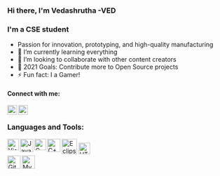 ### Hi there, I'm Vedashrutha -VED

### I'm a CSE student

- Passion for innovation, prototyping, and high-quality manufacturing
- 🌱 I’m currently learning everything 
- 👯 I’m looking to collaborate with other content creators
- 🥅 2021 Goals: Contribute more to Open Source projects
- ⚡ Fun fact: I a Gamer!

#### Connect with me:

[<img align="left" alt="Vedashtutha | LinkedIn" width="22px" src="https://cdn.jsdelivr.net/npm/simple-icons@v3/icons/linkedin.svg" />][LinkedIn]
[<img align="left" alt="Vedashtutha | Instagram" width="22px" src="https://cdn.jsdelivr.net/npm/simple-icons@v3/icons/instagram.svg" />][Instagram]

<br />

### Languages and Tools:
<img align="left" alt="Visual Studio Code" width="26px" src="https://upload.wikimedia.org/wikipedia/commons/thumb/2/2d/Visual_Studio_Code_1.18_icon.svg/512px-Visual_Studio_Code_1.18_icon.svg.png" />
<img align= x:100px,y:-10px alt="Eclipse IDE" width="35px" src="https://www.eclipse.org/org/artwork/images/logo-800x188.png" />
<img align="left"  alt="Java" width="30" src="https://1000logos.net/wp-content/uploads/2020/09/Java-Logo-500x313.png" />
<img align="left"  alt="C" width="26" src="https://upload.wikimedia.org/wikipedia/commons/1/19/C_Logo.png" />
<img align="left"   alt="C++" width="30" src="https://mpng.subpng.com/20180418/glq/kisspng-the-c-programming-language-computer-programming-programming-5ad7395d4c2638.9232807315240543653119.jpg" />
<img align =x:120px,y-9px  alt="HTML 5" width="26" src="https://cdn.freebiesupply.com/logos/large/2x/html-5-logo-png-transparent.png" />
<br />
<img align="left"  alt="Git hub" width="30" src="https://img-premium.flaticon.com/png/512/25/25231.png?token=exp=1621152953~hmac=4cf497af85ac8d55357c2ab01dcdc56d" />
<img align="left"  alt="MySQL" width="30" src="https://pngimg.com/uploads/mysql/mysql_PNG19.png" />

[instagram]: https://www.instagram.com/vedashruta/
[linkedin]: https://www.linkedin.com/in/vedashrutha-ds/
